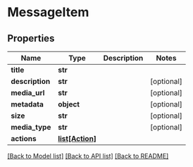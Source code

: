 # MessageItem

## Properties
Name | Type | Description | Notes
------------ | ------------- | ------------- | -------------
**title** | **str** |  | 
**description** | **str** |  | [optional] 
**media_url** | **str** |  | [optional] 
**metadata** | **object** |  | [optional] 
**size** | **str** |  | [optional] 
**media_type** | **str** |  | [optional] 
**actions** | [**list[Action]**](Action.md) |  | 

[[Back to Model list]](../README.md#documentation-for-models) [[Back to API list]](../README.md#documentation-for-api-endpoints) [[Back to README]](../README.md)



